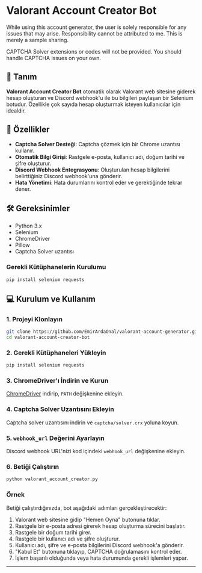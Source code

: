 # Valorant Account Creator Bot
While using this account generator, the user is solely responsible for any issues that may arise. Responsibility cannot be attributed to me. This is merely a sample sharing.

CAPTCHA Solver extensions or codes will not be provided. You should handle CAPTCHA issues on your own.

## 📜 Tanım

**Valorant Account Creator Bot** otomatik olarak Valorant web sitesine giderek hesap oluşturan ve Discord webhook'u ile bu bilgileri paylaşan bir Selenium botudur. Özellikle çok sayıda hesap oluşturmak isteyen kullanıcılar için idealdir.

## 🚀 Özellikler

- **Captcha Solver Desteği**: Captcha çözmek için bir Chrome uzantısı kullanır.
- **Otomatik Bilgi Girişi**: Rastgele e-posta, kullanıcı adı, doğum tarihi ve şifre oluşturur.
- **Discord Webhook Entegrasyonu**: Oluşturulan hesap bilgilerini belirttiğiniz Discord webhook'una gönderir.
- **Hata Yönetimi**: Hata durumlarını kontrol eder ve gerektiğinde tekrar dener.

## 🛠️ Gereksinimler

- Python 3.x
- Selenium
- ChromeDriver
- Pillow
- Captcha Solver uzantısı

### Gerekli Kütüphanelerin Kurulumu

```sh
pip install selenium requests
```

## 💻 Kurulum ve Kullanım

### 1. Projeyi Klonlayın

```sh
git clone https://github.com/EmirArdaOnal/valorant-account-generator.git
cd valorant-account-creator-bot
```

### 2. Gerekli Kütüphaneleri Yükleyin

```sh
pip install selenium requests
```

### 3. ChromeDriver'ı İndirin ve Kurun

[ChromeDriver](https://sites.google.com/chromium.org/driver/) indirip, `PATH` değişkenine ekleyin.

### 4. Captcha Solver Uzantısını Ekleyin

Captcha solver uzantısını indirin ve `captcha/solver.crx` yoluna koyun.

### 5. `webhook_url` Değerini Ayarlayın

Discord webhook URL'nizi kod içindeki `webhook_url` değişkenine ekleyin.

### 6. Betiği Çalıştırın

```sh
python valorant_account_creator.py
```

### Örnek

Betiği çalıştırdığınızda, bot aşağıdaki adımları gerçekleştirecektir:

1. Valorant web sitesine gidip "Hemen Oyna" butonuna tıklar.
2. Rastgele bir e-posta adresi girerek hesap oluşturma sürecini başlatır.
3. Rastgele bir doğum tarihi girer.
4. Rastgele bir kullanıcı adı ve şifre oluşturur.
5. Kullanıcı adı, şifre ve e-posta bilgilerini Discord webhook'a gönderir.
6. "Kabul Et" butonuna tıklayıp, CAPTCHA doğrulamasını kontrol eder.
7. İşlem başarılı olduğunda veya hata durumunda gerekli işlemleri yapar.

---
